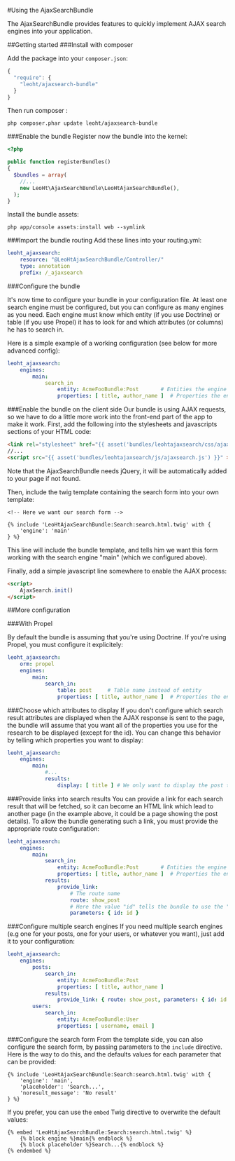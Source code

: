 #Using the AjaxSearchBundle

The AjaxSearchBundle provides features to quickly implement AJAX search engines into your application.

##Getting started
###Install with composer

Add the package into your ```composer.json```:
```js
{
  "require": {
    "leoht/ajaxsearch-bundle"
  }
}
```
Then run composer :
```
php composer.phar update leoht/ajaxsearch-bundle
```
###Enable the bundle
Register now the bundle into the kernel:
```php
<?php

public function registerBundles()
{
  $bundles = array(
    //...
    new LeoHt\AjaxSearchBundle\LeoHtAjaxSearchBundle(),
  );
}
```
Install the bundle assets:
```
php app/console assets:install web --symlink
```
###Import the bundle routing
Add these lines into your routing.yml:
```yaml
leoht_ajaxsearch:
    resource: "@LeoHtAjaxSearchBundle/Controller/"
    type: annotation
    prefix: /_ajaxsearch
```
###Configure the bundle

It's now time to configure your bundle in your configuration file. At least one search engine must be configured,
but you can configure as many engines as you need. Each engine must know which entity (if you use Doctrine) or table
(if you use Propel) it has to look for and which attributes (or columns) he has to search in.

Here is a simple example of a working configuration (see below for more advanced config):
```yaml
leoht_ajaxsearch:
    engines:
        main:
            search_in
                entity: AcmeFooBundle:Post       # Entities the engine will look for
                properties: [ title, author_name ]  # Properties the engine will inspect
```

###Enable the bundle on the client side
Our bundle is using AJAX requests, so we have to do a little more work into the front-end part of the app to
make it work. First, add the following into the stylesheets and javascripts sections of your HTML code:
```html
<link rel="stylesheet" href="{{ asset('bundles/leohtajaxsearch/css/ajaxsearch.css') }}" />
//...
<script src="{{ asset('bundles/leohtajaxsearch/js/ajaxsearch.js') }}" ></script>
```
Note that the AjaxSearchBundle needs jQuery, it will be automatically added to your page if not found.

Then, include the twig template containing the search form into your own template:
```twig
<!-- Here we want our search form -->

{% include 'LeoHtAjaxSearchBundle:Search:search.html.twig' with {
    'engine': 'main'
} %}
```
This line will include the bundle template, and tells him we want this form working with the search engine "main" (which we configured above).

Finally, add a simple javascript line somewhere to enable the AJAX process:
```html
<script>
    AjaxSearch.init()
</script>
```

##More configuration

###With Propel

By default the bundle is assuming that you're using Doctrine. If you're using Propel, you must configure it
explicitely:
```yaml
leoht_ajaxsearch:
    orm: propel
    engines:
        main:
            search_in:
                table: post     # Table name instead of entity
                properties: [ title, author_name ]  # Properties the engine will inspect
```
###Choose which attributes to display
If you don't configure which search result attributes are displayed when the AJAX response is sent to the page,
the bundle will assume that you want all of the properties you use for the research to be displayed (except for the id).
You can change this behavior by telling which properties you want to display:
```yaml
leoht_ajaxsearch:
    engines:
        main:
            #...
            results:
                display: [ title ] # We only want to display the post title
```
###Provide links into search results
You can provide a link for each search result that will be fetched, so it can become an HTML link
which lead to another page (in the example above, it could be a page showing the post details).
To allow the bundle generating such a link, you must provide the appropriate route configuration:

```yaml
leoht_ajaxsearch:
    engines:
        main:
            search_in:
                entity: AcmeFooBundle:Post       # Entities the engine will look for
                properties: [ title, author_name ]  # Properties the engine will inspect
            results:
                provide_link:
                    # The route name
                    route: show_post 
                    # Here the value "id" tells the bundle to use the "id" attribute of the fetched post.
                    parameters: { id: id }   
```
###Configure multiple search engines
If you need multiple search engines (e.g one for your posts, one for your users, or whatever you want),
just add it to your configuration:
```yaml
leoht_ajaxsearch:
    engines:
        posts:
            search_in:
                entity: AcmeFooBundle:Post
                properties: [ title, author_name ] 
            results:
                provide_link: { route: show_post, parameters: { id: id } }
        users:
            search_in:
                entity: AcmeFooBundle:User
                properties: [ username, email ]
```
###Configure the search form
From the template side, you can also configure the search form, by passing parameters to the ```include``` directive.
Here is the way to do this, and the defaults values for each parameter that can be provided:
```
{% include 'LeoHtAjaxSearchBundle:Search:search.html.twig' with {
    'engine': 'main',
    'placeholder': 'Search...',
    'noresult_message': 'No result'
} %}
```
If you prefer, you can use the ```embed``` Twig directive to overwrite the default values:
```
{% embed 'LeoHtAjaxSearchBundle:Search:search.html.twig' %}
    {% block engine %}main{% endblock %}
    {% block placeholder %}Search...{% endblock %}
{% endembed %}
```
